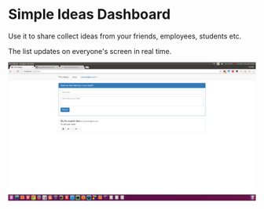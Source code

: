 # Simple Ideas Dashboard


Use it to share collect ideas from your friends, employees, students etc.

 The list updates on everyone's screen in real time.

![screenshot](screenshot.png)